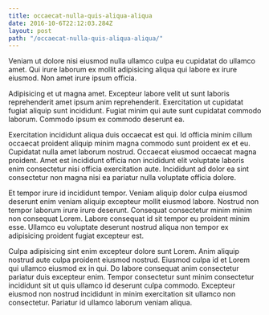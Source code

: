 ```yaml
---
title: occaecat-nulla-quis-aliqua-aliqua
date: 2016-10-6T22:12:03.284Z
layout: post
path: "/occaecat-nulla-quis-aliqua-aliqua/"
---
```


Veniam ut dolore nisi eiusmod nulla ullamco culpa eu cupidatat do ullamco amet. Qui irure laborum ex mollit adipisicing aliqua qui labore ex irure eiusmod. Non amet irure ipsum officia.

Adipisicing et ut magna amet. Excepteur labore velit ut sunt laboris reprehenderit amet ipsum anim reprehenderit. Exercitation ut cupidatat fugiat aliquip sunt incididunt. Fugiat minim qui aute sunt cupidatat commodo laborum. Commodo ipsum ex commodo deserunt ea.

Exercitation incididunt aliqua duis occaecat est qui. Id officia minim cillum occaecat proident aliquip minim magna commodo sunt proident ex et eu. Cupidatat nulla amet laborum nostrud. Occaecat eiusmod occaecat magna proident. Amet est incididunt officia non incididunt elit voluptate laboris enim consectetur nisi officia exercitation aute. Incididunt ad dolor ea sint consectetur non magna nisi ea pariatur nulla voluptate officia dolore.

Et tempor irure id incididunt tempor. Veniam aliquip dolor culpa eiusmod deserunt enim veniam aliquip excepteur mollit eiusmod labore. Nostrud non tempor laborum irure irure deserunt. Consequat consectetur minim minim non consequat Lorem. Labore consequat id sit tempor eu proident minim esse. Ullamco eu voluptate deserunt nostrud aliqua non tempor ex adipisicing proident fugiat excepteur est.

Culpa adipisicing sint enim excepteur dolore sunt Lorem. Anim aliquip nostrud aute culpa proident eiusmod nostrud. Eiusmod culpa id et Lorem qui ullamco eiusmod ex in qui. Do labore consequat anim consectetur pariatur duis excepteur enim. Tempor consectetur sunt minim consectetur incididunt sit ut quis ullamco id deserunt culpa commodo. Excepteur eiusmod non nostrud incididunt in minim exercitation sit ullamco non consectetur. Pariatur id ullamco laborum veniam aliqua.